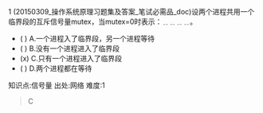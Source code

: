 1
(20150309_操作系统原理习题集及答案_笔试必需品_doc)设两个进程共用一个临界段的互斥信号量mutex，当mutex=0时表示：﹎﹎﹎﹎。
- ( ) A.一个进程入了临界段，另一个进程等待
- ( ) B.没有一个进程进入了临界段
- (x) C.只有一个进程进入了临界段
- ( ) D.两个进程都在等待

知识点:信号量
出处:网络
难度:1
> C
